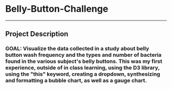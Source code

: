 # Belly-Button-Challenge
------------
## Project Description
### GOAL: Visualize the data collected in a study about belly button wash frequency and the types and number of bacteria found in the various subject's belly buttons. This was my first experience, outside of in class learning, using the D3 library, using the "this" keyword, creating a dropdown, synthesizing and formatting a bubble chart, as well as a gauge chart. 
